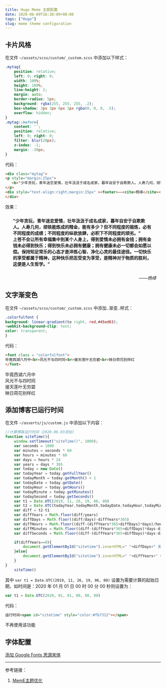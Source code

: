 ```yaml
---
title: Hugo Meme 主题配置
date: 2020-06-09T16:30:09+08:00
tags: ["Hugo"]
slug: meme theme configuration
---
```


## 卡片风格

在文件 `~/assets/scss/custom/_custom.scss` 中添加以下样式：

```scss
.mytag{
    position: relative;
    left: 0; right: 0;
    width: 100%;
    height: 100%;
    line-height: 2;
    margin: auto;
    border-radius: 5px;
    background: rgba(255, 255, 255, .2);
    box-shadow: 3px 3px 6px 3px rgba(0, 0, 0, .5);
    overflow: hidden;
}
.mytag::before{
    content: '';
    position: relative;
    left: 0; right: 0;
    filter: blur(20px);
    z-index: -1;
    margin: -30px;
}
```

代码：

```html
<div class="mytag">
<p style="margin:25px">
   <b>"少年贪玩，青年迷恋爱情，壮年汲汲于成名成家，暮年自安于自欺欺人。人寿几何，顽铁能炼成的精金，能有多少？但不同程度的锻炼，必有不同程度的成绩；不同程度的纵欲放肆，必积下不同程度的顽劣。"<br />上苍不会让所有幸福集中到某个人身上，得到爱情未必拥有金钱；拥有金钱未必得到快乐；得到快乐未必拥有健康；拥有健康未必一切都会如愿以偿。保持知足常乐的心态才是淬炼心智、净化心灵的最佳途径。一切快乐的享受都属于精神，这种快乐把忍受变为享受，是精神对于物质的胜利，这便是人生哲学。"</b>
</p>
<div style="text-align:right;margin:15px" ><footer>——<cite>杨绛</cite></footer></div>
</div>
```

效果：

<div class="mytag">
<p style="margin:25px">
   <b>"少年贪玩，青年迷恋爱情，壮年汲汲于成名成家，暮年自安于自欺欺人。人寿几何，顽铁能炼成的精金，能有多少？但不同程度的锻炼，必有不同程度的成绩；不同程度的纵欲放肆，必积下不同程度的顽劣。"<br />上苍不会让所有幸福集中到某个人身上，得到爱情未必拥有金钱；拥有金钱未必得到快乐；得到快乐未必拥有健康；拥有健康未必一切都会如愿以偿。保持知足常乐的心态才是淬炼心智、净化心灵的最佳途径。一切快乐的享受都属于精神，这种快乐把忍受变为享受，是精神对于物质的胜利，这便是人生哲学。"</b>
</p>
<div style="text-align:right;margin:15px" ><footer>——<cite>杨绛</cite></footer></div>
</div>

## 文字渐变色

在文件 `~/assets/scss/custom/_custom.scss` 中添加..渐变..样式：

```scss
.colorfulfont {
background: linear-gradient(to right, red,#45ed63);
-webkit-background-clip: text;
color: transparent;
}
```

代码：

```html
<font class = "colorfulfont">
毕竟西湖六月中<br>风光不与四时同<br>接天莲叶无穷碧<br>映日荷花别样红
</font>
```

<font class = "colorfulfont">
毕竟西湖六月中<br>风光不与四时同<br>接天莲叶无穷碧<br>映日荷花别样红
</font>

## 添加博客已运行时间

在文件 `~/asserts/js/custom.js` 中添加以下内容：

```js
//计算博客运行时间（2020.06.03添加）
function siteTime(){
    window.setTimeout("siteTime()", 1000);
    var seconds = 1000
    var minutes = seconds * 60
    var hours = minutes * 60
    var days = hours * 24
    var years = days * 365
    var today = new Date()
    var todayYear = today.getFullYear()
    var todayMonth = today.getMonth() + 1
    var todayDate = today.getDate()
    var todayHour = today.getHours()
    var todayMinute = today.getMinutes()
    var todaySecond = today.getSeconds()
    var t1 = Date.UTC(2019, 11, 26, 19, 06, 00)
    var t2 = Date.UTC(todayYear,todayMonth,todayDate,todayHour,todayMinute,todaySecond)
    var diff = t2-t1
    var diffYears = Math.floor(diff/years)
    var diffDays = Math.floor((diff/days)-diffYears*365)
    var diffHours = Math.floor((diff-(diffYears*365+diffDays)*days)/hours)
    var diffMinutes = Math.floor((diff-(diffYears*365+diffDays)*days-diffHours*hours)/minutes)
    var diffSeconds = Math.floor((diff-(diffYears*365+diffDays)*days-diffHours*hours-diffMinutes*minutes)/seconds)

    if(diffYears==0){
        document.getElementById("sitetime").innerHTML=" "+diffDays+" 天 "+diffHours+" 小时 "+diffMinutes+" 分钟 "+diffSeconds+" 秒"
    }else{
        document.getElementById("sitetime").innerHTML=" "+diffYears+" 年 "+diffDays+" 天 "+diffHours+" 小时 "+diffMinutes+" 分钟 "+diffSeconds+" 秒"
    }
}
    siteTime()
```

其中 `var t1 = Date.UTC(2019, 11, 26, 19, 06, 00)` 设置为需要计算的起始日期，如时间是：2020 年 01 月 01 日 00 时 00 分 00 秒则设置为：

```js
var t1 = Date.UTC(2020, 01, 01, 00, 00, 00)
```

代码：

```html
运行时间<span id="sitetime" style="color:#fb7312"></span>
```

不再使用该功能

## 字体配置

[添加 Google Fonts 思源宋体](https://immmmm.com/noto-serif-sc-by-google-fonts/)

---

参考链接：

1. [MemE主题优化](https://ztygcs.github.io/posts/meme%E4%B8%BB%E9%A2%98%E4%BC%98%E5%8C%96/)

